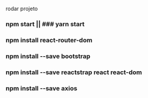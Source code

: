 rodar projeto 
### npm start || ### yarn start

### npm install react-router-dom

### npm install --save bootstrap
### npm install --save reactstrap react react-dom
### npm install --save axios 